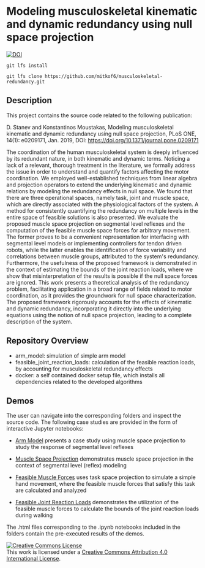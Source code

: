 Modeling musculoskeletal kinematic and dynamic redundancy using null space projection
===

[![DOI](https://zenodo.org/badge/DOI/10.5281/zenodo.2000421.svg)](https://doi.org/10.5281/zenodo.2000421)

`git lfs install`

`git lfs clone https://github.com/mitkof6/musculoskeletal-redundancy.git`


Description
---

This project contains the source code related to the following publication:

D. Stanev and Konstantinos Moustakas, Modeling musculoskeletal kinematic and 
dynamic redundancy using null space projection, PLoS ONE, 14(1): e0209171, 
Jan. 2019, DOI: https://doi.org/10.1371/journal.pone.0209171

The coordination of the human musculoskeletal system is deeply influenced by its
redundant nature, in both kinematic and dynamic terms. Noticing a lack of a
relevant, thorough treatment in the literature, we formally address the issue in
order to understand and quantify factors affecting the motor coordination. We
employed well-established techniques from linear algebra and projection
operators to extend the underlying kinematic and dynamic relations by modeling
the redundancy effects in null space. We found that there are three operational
spaces, namely task, joint and muscle space, which are directly associated with
the physiological factors of the system. A method for consistently quantifying
the redundancy on multiple levels in the entire space of feasible solutions is
also presented. We evaluate the proposed muscle space projection on segmental
level reflexes and the computation of the feasible muscle space forces for
arbitrary movement. The former proves to be a convenient representation for
interfacing with segmental level models or implementing controllers for tendon
driven robots, while the latter enables the identification of force variability
and correlations between muscle groups, attributed to the system's
redundancy. Furthermore, the usefulness of the proposed framework is
demonstrated in the context of estimating the bounds of the joint reaction
loads, where we show that misinterpretation of the results is possible if the
null space forces are ignored. This work presents a theoretical analysis of the
redundancy problem, facilitating application in a broad range of fields related
to motor coordination, as it provides the groundwork for null space
characterization. The proposed framework rigorously accounts for the effects of
kinematic and dynamic redundancy, incorporating it directly into the underlying
equations using the notion of null space projection, leading to a complete
description of the system.

Repository Overview
---

- arm_model: simulation of simple arm model
- feasible_joint_reaction_loads: calculation of the feasible reaction loads, by
  accounting for musculoskeletal redundancy effects
- docker: a self contained docker setup file, which installs all dependencies
  related to the developed algorithms


Demos
---

The user can navigate into the corresponding folders and inspect the source
code. The following case studies are provided in the form of interactive Jupyter
notebooks:

- [Arm Model](arm_model/model.ipynb) presents a case study using muscle space
  projection to study the response of segmental level reflexes

- [Muscle Space Projection](arm_model/muscle_space_projection.ipynb)
  demonstrates muscle space projection in the context of segmental level
  (reflex) modeling

- [Feasible Muscle Forces](arm_model/feasible_muscle_forces.ipynb) uses
  task space projection to simulate a simple hand movement, where the feasible
  muscle forces that satisfy this task are calculated and analyzed

- [Feasible Joint Reaction Loads](feasible_joint_reaction_loads/python/feasible_joint_reaction_loads.ipynb)
  demonstrates the utilization of the feasible muscle forces to calculate the
  bounds of the joint reaction loads during walking

The .html files corresponding to the .ipynb notebooks included in the folders
contain the pre-executed results of the demos.


<a rel="license" href="http://creativecommons.org/licenses/by/4.0/"><img
alt="Creative Commons License" style="border-width:0"
src="https://i.creativecommons.org/l/by/4.0/88x31.png" /></a><br />This work is
licensed under a <a rel="license"
href="http://creativecommons.org/licenses/by/4.0/">Creative Commons Attribution
4.0 International License</a>.
